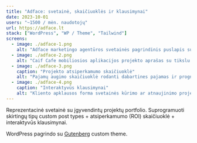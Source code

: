 ```yaml
---
title: "Adface: svetainė, skaičiuoklės ir klausimynai"
date: 2023-10-01
users: "~1500 / mėn. naudotojų"
url: https://adface.lt
stack: ["WordPress", "WP / Theme", "Tailwind"]
screens:
  - image: ./adface-1.png
    alt: "Adface marketingo agentūros svetainės pagrindinis puslapis su navigacija ir pagrindine informacija apie įmonę"
  - image: ./adface-2.png
    alt: "Caif Cafe mobiliosios aplikacijos projekto aprašas su tikslu ir pasiektais rezultatais"
  - image: ./adface-3.png
    caption: "Projekto atsiperkamumo skaičiuoklė"
    alt: "Pajamų augimo skaičiuoklė rodanti dabartines pajamas ir prognozuojamą padidėjimą po konversijos optimizavimo"
  - image: ./adface-4.png
    caption: "Interaktyvūs klausimynai"
    alt: "Kliento apklausos forma svetainės kūrimo ar atnaujinimo projektui, kurioje klientas gali apibūdinti įmonę, nustatyti tikslus ir lūkesčius"
---
```


Reprezentacinė svetainė su įgyvendintų projektų portfolio. Suprogramuoti skirtingų tipų custom post types + atsiperkamumo (ROI) skaičiuoklė + interaktyvūs klausimynai.

WordPress pagrindo su [Gutenberg](https://wordpress.org/gutenberg/) custom theme.